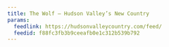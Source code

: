 ```yaml
---
title: The Wolf – Hudson Valley’s New Country
params:
  feedlink: https://hudsonvalleycountry.com/feed/
  feedid: f88fc3fb3b9ceeafb0e1c312b539b792
---
```

